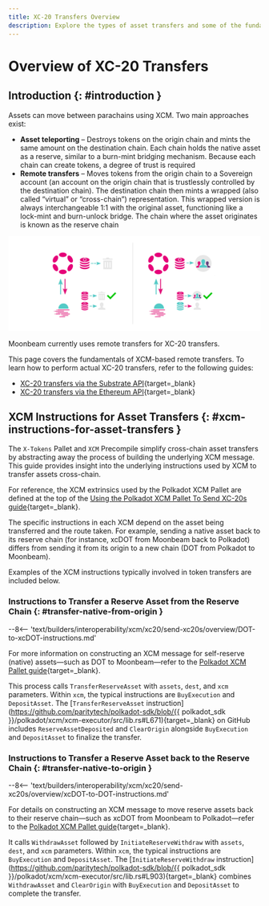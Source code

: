 ```yaml
---
title: XC-20 Transfers Overview
description: Explore the types of asset transfers and some of the fundamentals of remote asset transfers via XCM, including the XCM instructions for asset transfers.
---
```


# Overview of XC-20 Transfers

## Introduction {: #introduction }

Assets can move between parachains using XCM. Two main approaches exist:

- **Asset teleporting** – Destroys tokens on the origin chain and mints the same amount on the destination chain. Each chain holds the native asset as a reserve, similar to a burn-mint bridging mechanism. Because each chain can create tokens, a degree of trust is required
- **Remote transfers** – Moves tokens from the origin chain to a Sovereign account (an account on the origin chain that is trustlessly controlled by the destination chain). The destination chain then mints a wrapped (also called “virtual” or “cross-chain”) representation. This wrapped version is always interchangeable 1:1 with the original asset, functioning like a lock-mint and burn-unlock bridge. The chain where the asset originates is known as the reserve chain

![Asset Teleporting and Remote Transfers](/images/builders/interoperability/xcm/xc20/send-xc20s/overview/overview-1.webp)

Moonbeam currently uses remote transfers for XC-20 transfers.

This page covers the fundamentals of XCM-based remote transfers. To learn how to perform actual XC-20 transfers, refer to the following guides:

- [XC-20 transfers via the Substrate API](/builders/interoperability/xcm/xc20/send-xc20s/xcm-pallet/){target=_blank}
- [XC-20 transfers via the Ethereum API](/builders/interoperability/xcm/xc20/send-xc20s/xtokens-precompile/){target=_blank}

## XCM Instructions for Asset Transfers {: #xcm-instructions-for-asset-transfers }

The `X-Tokens` Pallet and `XCM` Precompile simplify cross-chain asset transfers by abstracting away the process of building the underlying XCM message. This guide provides insight into the underlying instructions used by XCM to transfer assets cross-chain.

For reference, the XCM extrinsics used by the Polkadot XCM Pallet are defined at the top of the [Using the Polkadot XCM Pallet To Send XC-20s guide](/builders/interoperability/xcm/xc20/send-xc20s/xcm-pallet/){target=_blank}.

The specific instructions in each XCM depend on the asset being transferred and the route taken. For example, sending a native asset back to its reserve chain (for instance, xcDOT from Moonbeam back to Polkadot) differs from sending it from its origin to a new chain (DOT from Polkadot to Moonbeam).

Examples of the XCM instructions typically involved in token transfers are included below.

### Instructions to Transfer a Reserve Asset from the Reserve Chain {: #transfer-native-from-origin }

--8<-- 'text/builders/interoperability/xcm/xc20/send-xc20s/overview/DOT-to-xcDOT-instructions.md'

For more information on constructing an XCM message for self-reserve (native) assets—such as DOT to Moonbeam—refer to the [Polkadot XCM Pallet guide](https://docs.moonbeam.network/builders/interoperability/xcm/xc20/send-xc20s/xcm-pallet/){target=_blank}.

This process calls `TransferReserveAsset` with `assets`, `dest`, and `xcm` parameters. Within `xcm`, the typical instructions are `BuyExecution` and `DepositAsset`. The [`TransferReserveAsset` instruction](https://github.com/paritytech/polkadot-sdk/blob/{{ polkadot_sdk }}/polkadot/xcm/xcm-executor/src/lib.rs#L671){target=_blank} on GitHub includes `ReserveAssetDeposited` and `ClearOrigin` alongside `BuyExecution` and `DepositAsset` to finalize the transfer.

### Instructions to Transfer a Reserve Asset back to the Reserve Chain {: #transfer-native-to-origin }

--8<-- 'text/builders/interoperability/xcm/xc20/send-xc20s/overview/xcDOT-to-DOT-instructions.md'

For details on constructing an XCM message to move reserve assets back to their reserve chain—such as xcDOT from Moonbeam to Polkadot—refer to the [Polkadot XCM Pallet guide](/builders/interoperability/xcm/xc20/send-xc20s/xcm-pallet/){target=_blank}.

It calls `WithdrawAsset` followed by `InitiateReserveWithdraw` with `assets`, `dest`, and `xcm` parameters. Within `xcm`, the typical instructions are `BuyExecution` and `DepositAsset`. The [`InitiateReserveWithdraw` instruction](https://github.com/paritytech/polkadot-sdk/blob/{{ polkadot_sdk }}/polkadot/xcm/xcm-executor/src/lib.rs#L903){target=_blank} combines `WithdrawAsset` and `ClearOrigin` with `BuyExecution` and `DepositAsset` to complete the transfer.
